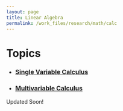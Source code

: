 ```yaml
---
layout: page
title: Linear Algebra
permalink: /work_files/research/math/calc
---
```


# Topics

* ### [Single Variable Calculus](/work_files/research/math/calc/sv_calc)

* ### [Multivariable Calculus](/work_files/research/math/calc/mv_calc)




Updated Soon!